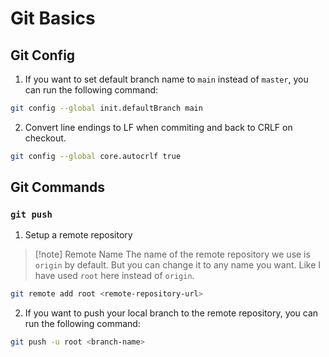 # Git Basics

## Git Config

1. If you want to set default branch name to `main` instead of `master`, you can run the following command:

```bash
git config --global init.defaultBranch main
```

2. Convert line endings to LF when commiting and back to CRLF on checkout.

```bash
git config --global core.autocrlf true
```

## Git Commands

### `git push`

1. Setup a remote repository

> [!note] Remote Name The name of the remote repository we use is `origin` by default. But you can change it to any name you want. Like I have used `root` here instead of `origin`.

```bash
git remote add root <remote-repository-url>
```

2. If you want to push your local branch to the remote repository, you can run the following command:

```bash
git push -u root <branch-name>
```
